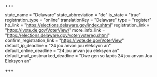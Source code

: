 +++

state_name = "Delaware"
state_abbreviation = "de"
is_state = "true"
registration_type = "online"
translationKey = "Delaware"
type = "register"
hp_link = "https://elections.delaware.gov/index.shtml"
registration_link = "https://ivote.de.gov/VoterView/"
more_info_link = "https://elections.delaware.gov/voter/votereg.shtml"
confirm_registration_link = "https://ivote.de.gov/VoterView"
default_ip_deadline = "24 jou anvan jou eleksyon an"
default_online_deadline = "24 jou anvan jou eleksyon an"
default_mail_postmarked_deadline = "Dwe gen so lapòs 24 jou anvan Jou Eleksyon an"

+++